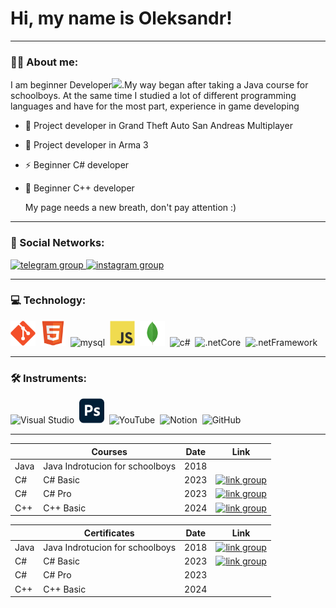 
# Hi, my name is Oleksandr!

---


### :man_technologist: About me:

I am beginner Developer<img src="https://media.giphy.com/media/WUlplcMpOCEmTGBtBW/giphy.gif" width="30px">.My way began after taking a Java course for schoolboys. At the same time I studied a lot of different programming languages and have for the most part, experience in game developing



- :telescope: Project developer in Grand Theft Auto San Andreas Multiplayer

- :seedling: Project developer in Arma 3

- :zap: Beginner C# developer
- :panda_face: Beginner C++ developer

  My page needs a new breath, don't pay attention :)

---

### 🤝 Social Networks:

  <div id="badges">
    <a href="https://t.me/blackjack_0_0" target="_blank">
      <img src="https://cdn-icons-png.flaticon.com/512/2111/2111646.png" width="40" height="40" alt="telegram group" />
    </a>
    <a href="https://instagram.com/zabka.jack_0_0_0?igshid=MzNlNGNkZWQ4Mg==" target="_blank">
      <img src="https://cdn.icon-icons.com/icons2/1211/PNG/512/1491580635-yumminkysocialmedia26_83102.png" width="40" height="40" alt="instagram group" />
    </a>
  </div>

---

### 💻 Technology:

<div>
  <img src="https://github.com/devicons/devicon/blob/master/icons/git/git-original.svg" title="git" alt="git" width="40" height="40"/>&nbsp
  <img src="https://github.com/devicons/devicon/blob/master/icons/html5/html5-original.svg" title="html5" alt="html5" width="40" height="40"/>&nbsp
  <img src="https://cdn.icon-icons.com/icons2/1508/PNG/512/mysqlworkbench_103806.png" title="mysql" alt="mysql" width="40" height="40"/>&nbsp;
  <img src="https://github.com/devicons/devicon/blob/master/icons/javascript/javascript-original.svg" title="javascript" alt="javascript" width="40" height="40"/>&nbsp
  <img src="https://github.com/devicons/devicon/blob/master/icons/mongodb/mongodb-original.svg" title="mongodb" alt="mongodb" width="40" height="40"/>&nbsp
  <img src="https://cdn.icon-icons.com/icons2/3391/PNG/512/sharp_c_icon_213594.png" alt="c#" width="40" height="40"/>&nbsp
  <img src="https://cdn.icon-icons.com/icons2/2248/PNG/512/dot_net_icon_138665.png" alt=".netCore" width="40" height="40"/>&nbsp
  <img src="https://cdn.icon-icons.com/icons2/2415/PNG/512/dot_net_plain_wordmark_logo_icon_146545.png" alt=".netFramework" width="40" height="40"/>&nbsp
</div>

---

### 🛠 Instruments:

<div>
  <img src="https://cdn.icon-icons.com/icons2/3053/PNG/512/microsoft_visual_studio_macos_bigsur_icon_189958.png" title="Visual Studio" alt="Visual Studio" width="40" height="40"/>&nbsp;
  <img src="https://github.com/devicons/devicon/blob/master/icons/photoshop/photoshop-plain.svg" title="photoshop" alt="photoshop" width="40" height="40"/>&nbsp;
  <img src="https://cdn.icon-icons.com/icons2/617/PNG/96/social_media_logo_youtube_icon-icons.com_56664.png" title="YouTube" alt="YouTube" width="40" height="40"/>&nbsp;
  <img src="https://upload.wikimedia.org/wikipedia/commons/e/e9/Notion-logo.svg" title="Notion" alt="Notion" width="40" height="40"/>&nbsp;
  <img src="https://cdn.icon-icons.com/icons2/617/PNG/96/social_media_logo_github_icon-icons.com_56662.png" title="GitHub" alt="GitHub" width="40" height="40"/>&nbsp;

  
</div>

---


|      | Courses                                                   | Date              | Link            |
|------|-----------------------------------------------------------| :---------------: |-----------------|
| Java | Java Indrotucion for schoolboys                           | 2018              |                 |
| C#   | C# Basic                                                  | 2023              | <a href="https://ithillel.ua/courses/c-sharp-basic"><img src="https://cdn.icon-icons.com/icons2/1410/PNG/128/37_97266.png" width="40" height="40" alt="link group"/></a>
| C#   | C# Pro                                                    | 2023              | <a href="https://ithillel.ua/courses/c-sharp-pro"><img src="https://cdn.icon-icons.com/icons2/1410/PNG/128/37_97266.png" width="40" height="40" alt="link group"/></a>
| C++  | C++ Basic                                                 | 2024              | <a href="https://odessa.ithillel.ua/ru/courses/cpp-basic"><img src="https://cdn.icon-icons.com/icons2/1410/PNG/128/37_97266.png" width="40" height="40" alt="link group"/></a>              


|      | Certificates                                              | Date              | Link  | 
|------|-----------------------------------------------------------| :---------------: |-------|
| Java | Java Indrotucion for schoolboys                           | 2018              | <a href="https://lms.ithillel.ua/uploads/certificates/23488283_en.png?_gl=1*zn9d4e*_gcl_au*MTMxMjI3Mjg1OC4xNjg1MTMyOTAy*_ga*OTI2NzA5MjUxLjE2ODUxMzI5MDM.*_ga_KVGD0SKTQC*MTY4NzUyODczMi43LjEuMTY4NzUyOTI2NS4yNy4wLjA."><img src="https://cdn.icon-icons.com/icons2/1410/PNG/128/37_97266.png" width="40" height="40" alt="link group"/></a>
| C#   | C# Basic                                                  | 2023              | <a href="https://certificate.ithillel.ua/view/34705839"><img src="https://cdn.icon-icons.com/icons2/1410/PNG/128/37_97266.png" width="40" height="40" alt="link group"/></a>
| C#   | C# Pro                                                    | 2023              |       |
| C++  | C++ Basic                                                 | 2024              |       | 













